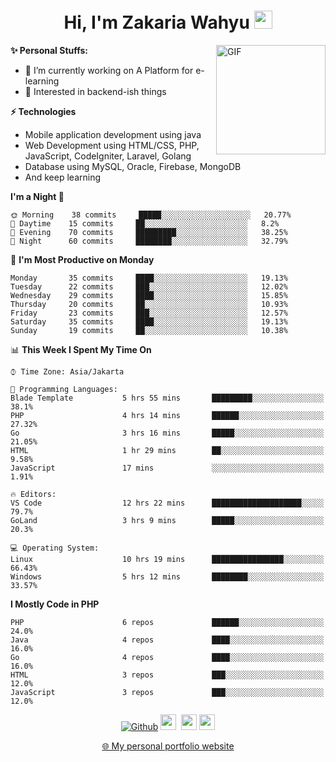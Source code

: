 <h1 align="center">Hi, I'm Zakaria Wahyu <img src="https://github.com/TheDudeThatCode/TheDudeThatCode/blob/master/Assets/Hi.gif" width="29px"></h1>

<img align="right" alt="GIF" height="175px" src="https://www.nayakapratama.co.id/wp-content/uploads/2019/07/Website-Maintenance.gif" />

**✨ Personal Stuffs:**
- 🔭 I’m currently working on A Platform for e-learning 
- 🌱 Interested in backend-ish things

**⚡ Technologies**
- Mobile application development using java
- Web Development using HTML/CSS, PHP, JavaScript, CodeIgniter, Laravel, Golang
- Database using MySQL, Oracle, Firebase, MongoDB
- And keep learning

<!--START_SECTION:waka-->
**I'm a Night 🦉** 

```text
🌞 Morning    38 commits     █████░░░░░░░░░░░░░░░░░░░░   20.77% 
🌆 Daytime    15 commits     ██░░░░░░░░░░░░░░░░░░░░░░░   8.2% 
🌃 Evening    70 commits     █████████░░░░░░░░░░░░░░░░   38.25% 
🌙 Night      60 commits     ████████░░░░░░░░░░░░░░░░░   32.79%

```
📅 **I'm Most Productive on Monday** 

```text
Monday       35 commits     ████░░░░░░░░░░░░░░░░░░░░░   19.13% 
Tuesday      22 commits     ███░░░░░░░░░░░░░░░░░░░░░░   12.02% 
Wednesday    29 commits     ████░░░░░░░░░░░░░░░░░░░░░   15.85% 
Thursday     20 commits     ██░░░░░░░░░░░░░░░░░░░░░░░   10.93% 
Friday       23 commits     ███░░░░░░░░░░░░░░░░░░░░░░   12.57% 
Saturday     35 commits     ████░░░░░░░░░░░░░░░░░░░░░   19.13% 
Sunday       19 commits     ██░░░░░░░░░░░░░░░░░░░░░░░   10.38%

```


📊 **This Week I Spent My Time On** 

```text
⌚︎ Time Zone: Asia/Jakarta

💬 Programming Languages: 
Blade Template           5 hrs 55 mins       █████████░░░░░░░░░░░░░░░░   38.1% 
PHP                      4 hrs 14 mins       ██████░░░░░░░░░░░░░░░░░░░   27.32% 
Go                       3 hrs 16 mins       █████░░░░░░░░░░░░░░░░░░░░   21.05% 
HTML                     1 hr 29 mins        ██░░░░░░░░░░░░░░░░░░░░░░░   9.58% 
JavaScript               17 mins             ░░░░░░░░░░░░░░░░░░░░░░░░░   1.91%

🔥 Editors: 
VS Code                  12 hrs 22 mins      ████████████████████░░░░░   79.7% 
GoLand                   3 hrs 9 mins        █████░░░░░░░░░░░░░░░░░░░░   20.3%

💻 Operating System: 
Linux                    10 hrs 19 mins      ████████████████░░░░░░░░░   66.43% 
Windows                  5 hrs 12 mins       ████████░░░░░░░░░░░░░░░░░   33.57%

```

**I Mostly Code in PHP** 

```text
PHP                      6 repos             ██████░░░░░░░░░░░░░░░░░░░   24.0% 
Java                     4 repos             ████░░░░░░░░░░░░░░░░░░░░░   16.0% 
Go                       4 repos             ████░░░░░░░░░░░░░░░░░░░░░   16.0% 
HTML                     3 repos             ███░░░░░░░░░░░░░░░░░░░░░░   12.0% 
JavaScript               3 repos             ███░░░░░░░░░░░░░░░░░░░░░░   12.0%

```



<!--END_SECTION:waka-->

<p align="center">
<a href="https://github.com/zakariawahyu" target="_blank"><img alt="Github" src="https://img.shields.io/badge/GitHub-%2312100E.svg?&style=for-the-badge&logo=Github&logoColor=white" /></a>
<a href="https://www.twitter.com/_zakariawahyu"><img src="https://img.shields.io/badge/twitter-%231DA1F2.svg?&style=for-the-badge&logo=twitter&logoColor=white" height=25></a> 
<a href="https://www.linkedin.com/in/zakariawahyu"><img src="https://img.shields.io/badge/linkedin-%230077B5.svg?&style=for-the-badge&logo=linkedin&logoColor=white" height=25></a> 
<a href="https://www.instagram.com/_zakariawahyu"><img src="https://img.shields.io/badge/instagram-%23E4405F.svg?&style=for-the-badge&logo=instagram&logoColor=white" height=25></a></p>
<p align="center"><a href="https://www.zakariawahyu.site">🌐 My personal portfolio website</a></p>
